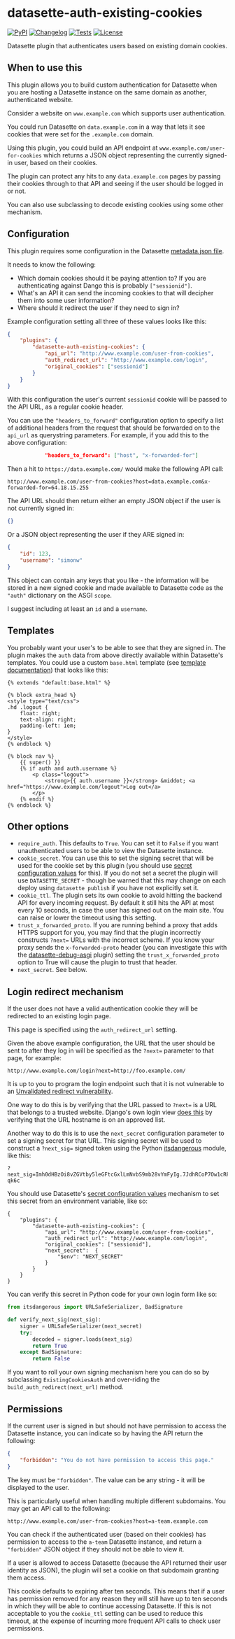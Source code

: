 # datasette-auth-existing-cookies

[![PyPI](https://img.shields.io/pypi/v/datasette-auth-existing-cookies.svg)](https://pypi.org/project/datasette-auth-existing-cookies/)
[![Changelog](https://img.shields.io/github/v/release/simonw/datasette-auth-existing-cookies?include_prereleases&label=changelog)](https://github.com/simonw/datasette-auth-existing-cookies/releases)
[![Tests](https://github.com/simonw/datasette-auth-existing-cookies/workflows/Test/badge.svg)](https://github.com/simonw/datasette-auth-existing-cookies/actions?query=workflow%3ATest)
[![License](https://img.shields.io/badge/license-Apache%202.0-blue.svg)](https://github.com/simonw/datasette-auth-existing-cookies/blob/master/LICENSE)

Datasette plugin that authenticates users based on existing domain cookies.

## When to use this

This plugin allows you to build custom authentication for Datasette when you are hosting a Datasette instance on the same domain as another, authenticated website.

Consider a website on `www.example.com` which supports user authentication.

You could run Datasette on `data.example.com` in a way that lets it see cookies that were set for the `.example.com` domain.

Using this plugin, you could build an API endpoint at `www.example.com/user-for-cookies` which returns a JSON object representing the currently signed-in user, based on their cookies.

The plugin can protect any hits to any `data.example.com` pages by passing their cookies through to that API and seeing if the user should be logged in or not.

You can also use subclassing to decode existing cookies using some other mechanism.

## Configuration

This plugin requires some configuration in the Datasette [metadata.json file](https://datasette.readthedocs.io/en/stable/plugins.html#plugin-configuration).

It needs to know the following:

* Which domain cookies should it be paying attention to? If you are authenticating against Dango this is probably `["sessionid"]`.
* What's an API it can send the incoming cookies to that will decipher them into some user information?
* Where should it redirect the user if they need to sign in?

Example configuration setting all three of these values looks like this:

```json
{
    "plugins": {
        "datasette-auth-existing-cookies": {
            "api_url": "http://www.example.com/user-from-cookies",
            "auth_redirect_url": "http://www.example.com/login",
            "original_cookies": ["sessionid"]
        }
    }
}
```

With this configuration the user's current `sessionid` cookie will be passed to the API URL, as a regular cookie header.

You can use the `"headers_to_forward"` configuration option to specify a list of additional headers from the request that should be forwarded on to the `api_url` as querystring parameters. For example, if you add this to the above configuration:

```json
            "headers_to_forward": ["host", "x-forwarded-for"]
```

Then a hit to `https://data.example.com/` would make the following API call:

    http://www.example.com/user-from-cookies?host=data.example.com&x-forwarded-for=64.18.15.255

The API URL should then return either an empty JSON object if the user is not currently signed in:

```json
{}
```

Or a JSON object representing the user if they ARE signed in:

```json
{
    "id": 123,
    "username": "simonw"
}
```

This object can contain any keys that you like - the information will be stored in a new signed cookie and made available to Datasette code as the `"auth"` dictionary on the ASGI `scope`.

I suggest including at least an `id` and a `username`.

## Templates

You probably want your user's to be able to see that they are signed in. The plugin makes the `auth` data from above directly available within Datasette's templates. You could use a custom `base.html` template (see [template documentation](https://datasette.readthedocs.io/en/stable/custom_templates.html#custom-templates)) that looks like this:

```html+django
{% extends "default:base.html" %}

{% block extra_head %}
<style type="text/css">
.hd .logout {
    float: right;
    text-align: right;
    padding-left: 1em;
}
</style>
{% endblock %}

{% block nav %}
    {{ super() }}
    {% if auth and auth.username %}
        <p class="logout">
            <strong>{{ auth.username }}</strong> &middot; <a href="https://www.example.com/logout">Log out</a>
        </p>
    {% endif %}
{% endblock %}
```

## Other options

- `require_auth`. This defaults to `True`. You can set it to `False` if you want unauthenticated users to be able to view the Datasette instance.
- `cookie_secret`. You can use this to set the signing secret that will be used for the cookie set by this plugin (you should use [secret configuration values](https://datasette.readthedocs.io/en/stable/plugins.html#secret-configuration-values) for this). If you do not set a secret the plugin will use `DATASETTE_SECRET` - though be warned that this may change on each deploy using `datasette publish` if you have not explicitly set it.
- `cookie_ttl`. The plugin sets its own cookie to avoid hitting the backend API for every incoming request. By default it still hits the API at most every 10 seconds, in case the user has signed out on the main site. You can raise or lower the timeout using this setting.
- `trust_x_forwarded_proto`. If you are running behind a proxy that adds HTTPS support for you, you may find that the plugin incorrectly constructs `?next=` URLs with the incorrect scheme. If you know your proxy sends the `x-forwarded-proto` header (you can investigate this with the [datasette-debug-asgi](https://github.com/simonw/datasette-debug-asgi) plugin) setting the `trust_x_forwarded_proto` option to True will cause the plugin to trust that header.
- `next_secret`. See below.

## Login redirect mechanism

If the user does not have a valid authentication cookie they will be redirected to an existing login page.

This page is specified using the `auth_redirect_url` setting.

Given the above example configuration, the URL that the user should be sent to after they log in will be specified as the `?next=` parameter to that page, for example:

    http://www.example.com/login?next=http://foo.example.com/

It is up to you to program the login endpoint such that it is not vulnerable to an [Unvalidated redirect vulnerability](https://cheatsheetseries.owasp.org/cheatsheets/Unvalidated_Redirects_and_Forwards_Cheat_Sheet.html).

One way to do this is by verifying that the URL passed to `?next=` is a URL that belongs to a trusted website. Django's own login view [does this](https://github.com/django/django/blob/50cf183d219face91822c75fa0a15fe2fe3cb32d/django/contrib/auth/views.py#L69-L80) by verifying that the URL hostname is on an approved list.

Another way to do this is to use the `next_secret` configuration parameter to set a signing secret for that URL. This signing secret will be used to construct a `?next_sig=` signed token using the Python [itsdangerous](https://pythonhosted.org/itsdangerous/) module, like this:

    ?next_sig=Imh0dHBzOi8vZGVtby5leGFtcGxlLmNvbS9mb28vYmFyIg.7JdhRCoP7Ow1cRF1ZVengC-qk6c

You should use Datasette's [secret configuration values](https://datasette.readthedocs.io/en/stable/plugins.html#secret-configuration-values) mechanism to set this secret from an environment variable, like so:

    {
        "plugins": {
            "datasette-auth-existing-cookies": {
                "api_url": "http://www.example.com/user-from-cookies",
                "auth_redirect_url": "http://www.example.com/login",
                "original_cookies": ["sessionid"],
                "next_secret":  {
                    "$env": "NEXT_SECRET"
                }
            }
        }
    }

You can verify this secret in Python code for your own login form like so:

```python
from itsdangerous import URLSafeSerializer, BadSignature

def verify_next_sig(next_sig):
    signer = URLSafeSerializer(next_secret)
    try:
        decoded = signer.loads(next_sig)
        return True
    except BadSignature:
        return False
```

If you want to roll your own signing mechanism here you can do so by subclassing `ExistingCookiesAuth` and over-riding the `build_auth_redirect(next_url)` method.

## Permissions

If the current user is signed in but should not have permission to access the Datasette instance, you can indicate so by having the API return the following:

```json
{
    "forbidden": "You do not have permission to access this page."
}
```

The key must be `"forbidden"`. The value can be any string - it will be displayed to the user.

This is particularly useful when handling multiple different subdomains. You may get an API call to the following:

    http://www.example.com/user-from-cookies?host=a-team.example.com

You can check if the authenticated user (based on their cookies) has permission to access to the `a-team` Datasette instance, and return a `"forbidden"` JSON object if they should not be able to view it.

If a user is allowed to access Datasette (because the API returned their user identity as JSON), the plugin will set a cookie on that subdomain granting them access.

This cookie defaults to expiring after ten seconds. This means that if a user has permission removed for any reason they will still have up to ten seconds in which they will be able to continue accessing Datasette. If this is not acceptable to you the `cookie_ttl` setting can be used to reduce this timeout, at the expense of incurring more frequent API calls to check user permissions.
